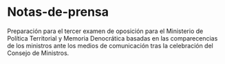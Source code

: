 # Notas-de-prensa
Preparación para el tercer examen de oposición para el Ministerio de Política Territorial y Memoria Denocrática basadas en las comparecencias de los ministros ante los medios de comunicación tras la celebración del Consejo de Ministros.
